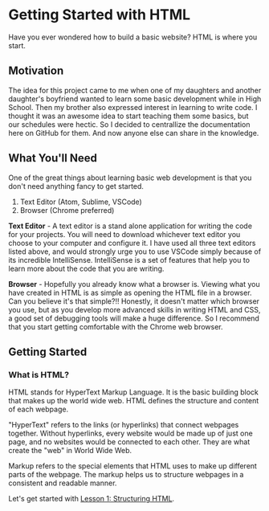 # Getting Started with HTML

Have you ever wondered how to build a basic website? HTML is where you start.

## Motivation

The idea for this project came to me when one of my daughters and another daughter's boyfriend wanted to learn some basic development while in High School. Then my brother also expressed interest in learning to write code. I thought it was an awesome idea to start teaching them some basics, but our schedules were hectic. So I decided to centrallize the documentation here on GitHub for them. And now anyone else can share in the knowledge.

## What You'll Need

One of the great things about learning basic web development is that you don't need anything fancy to get started.

1. Text Editor (Atom, Sublime, VSCode)
1. Browser (Chrome preferred)

__Text Editor__ - A text editor is a stand alone application for writing the code for your projects. You will need to download whichever text editor you choose to your computer and configure it. I have used all three text editors listed above, and would strongly urge you to use VSCode simply because of its incredible IntelliSense. IntelliSense is a set of features that help you to learn more about the code that you are writing.

__Browser__ - Hopefully you already know what a browser is. Viewing what you have created in HTML is as simple as opening the HTML file in a browser. Can you believe it's that simple?!! Honestly, it doesn't matter which browser you use, but as you develop more advanced skills in writing HTML and CSS, a good set of debugging tools will make a huge difference. So I recommend that you start getting comfortable with the Chrome web browser.

## Getting Started

### What is HTML?

HTML stands for HyperText Markup Language. It is the basic building block that makes up the world wide web. HTML defines the structure and content of each webpage.

"HyperText" refers to the links (or hyperlinks) that connect webpages together. Without hyperlinks, every website would be made up of just one page, and no websites would be connected to each other. They are what create the "web" in World Wide Web.

Markup refers to the special elements that HTML uses to make up different parts of the webpage. The markup helps us to structure webpages in a consistent and readable manner.

Let's get started with [Lesson 1: Structuring HTML](structure/).
